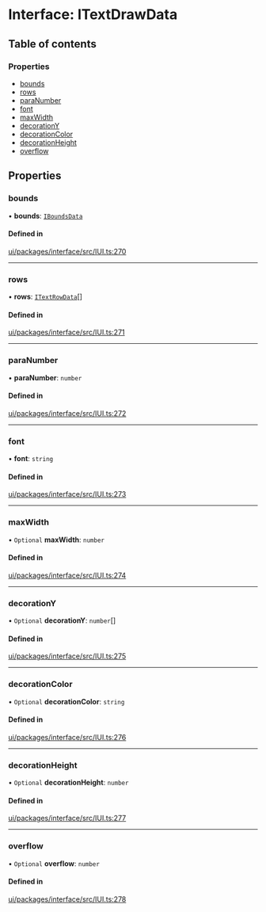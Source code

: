 # Interface: ITextDrawData

## Table of contents

### Properties

- [bounds](ITextDrawData.md#bounds)
- [rows](ITextDrawData.md#rows)
- [paraNumber](ITextDrawData.md#paranumber)
- [font](ITextDrawData.md#font)
- [maxWidth](ITextDrawData.md#maxwidth)
- [decorationY](ITextDrawData.md#decorationy)
- [decorationColor](ITextDrawData.md#decorationcolor)
- [decorationHeight](ITextDrawData.md#decorationheight)
- [overflow](ITextDrawData.md#overflow)

## Properties

### bounds

• **bounds**: [`IBoundsData`](IBoundsData.md)

#### Defined in

[ui/packages/interface/src/IUI.ts:270](https://github.com/leaferjs/leafer-ui/blob/311af1d/packages/interface/src/IUI.ts#L270)

___

### rows

• **rows**: [`ITextRowData`](ITextRowData.md)[]

#### Defined in

[ui/packages/interface/src/IUI.ts:271](https://github.com/leaferjs/leafer-ui/blob/311af1d/packages/interface/src/IUI.ts#L271)

___

### paraNumber

• **paraNumber**: `number`

#### Defined in

[ui/packages/interface/src/IUI.ts:272](https://github.com/leaferjs/leafer-ui/blob/311af1d/packages/interface/src/IUI.ts#L272)

___

### font

• **font**: `string`

#### Defined in

[ui/packages/interface/src/IUI.ts:273](https://github.com/leaferjs/leafer-ui/blob/311af1d/packages/interface/src/IUI.ts#L273)

___

### maxWidth

• `Optional` **maxWidth**: `number`

#### Defined in

[ui/packages/interface/src/IUI.ts:274](https://github.com/leaferjs/leafer-ui/blob/311af1d/packages/interface/src/IUI.ts#L274)

___

### decorationY

• `Optional` **decorationY**: `number`[]

#### Defined in

[ui/packages/interface/src/IUI.ts:275](https://github.com/leaferjs/leafer-ui/blob/311af1d/packages/interface/src/IUI.ts#L275)

___

### decorationColor

• `Optional` **decorationColor**: `string`

#### Defined in

[ui/packages/interface/src/IUI.ts:276](https://github.com/leaferjs/leafer-ui/blob/311af1d/packages/interface/src/IUI.ts#L276)

___

### decorationHeight

• `Optional` **decorationHeight**: `number`

#### Defined in

[ui/packages/interface/src/IUI.ts:277](https://github.com/leaferjs/leafer-ui/blob/311af1d/packages/interface/src/IUI.ts#L277)

___

### overflow

• `Optional` **overflow**: `number`

#### Defined in

[ui/packages/interface/src/IUI.ts:278](https://github.com/leaferjs/leafer-ui/blob/311af1d/packages/interface/src/IUI.ts#L278)
